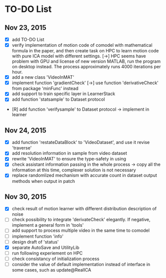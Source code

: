 # TO-DO List

## Nov 23, 2015
- [x] add TO-DO List
- [x] verify implementation of motion code of comodel with mathematical formula in the paper, and then create task on HPC to learn motion code with pure ICA model with different settings. [->] HPC seems have problem with GPU and license of new version MATLAB, run the program on desktop instead. The process approximately runs 4000 iterations per hour.
- [x] add a new class 'VideoInMAT'
- [x] implement function 'gradientCheck' [->] use function 'derivativeCheck' from package 'minFunc' instead
- [x] add support to train specific layer in LearnerStack
- [x] add function 'statsample' to Dataset protocol
- [R] add function 'verifysample' to Dataset protocol -> implement in learner

## Nov 24, 2015
- [x] add function 'restateDataBlock' to 'VideoDataset', and use it revise 'traverse'
- [x] add resolution information in sample from video dataset
- [x] rewrite 'VideoInMAT' to ensure the type-safety in using
- [x] check assistant information passing in the whole process -> copy all the information at this time, complexer solution is not necessary
- [x] replace randomlized mechanism with accurate count in dataset output methods when output in patch

## Nov 30, 2015
- [x] check result of motion learner with different distribution description of noise
- [ ] check possibility to integrate 'derivateCheck' elegantly. If negative, implement a general form in 'tools'
- [ ] add support to process multiple video in the same time to comodel
- [ ] implement function 'info'
- [ ] design draft of 'status'
- [X] separate AutoSave and UtilityLib
- [ ] run following experiement on HPC
- [ ] check consistancy of initialization process
- [ ] consider the value of default implementation instead of interface in some cases, such as update@RealICA
